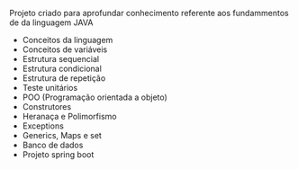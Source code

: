 Projeto criado para aprofundar conhecimento referente aos fundammentos de da linguagem JAVA
- Conceitos da linguagem
- Conceitos de variáveis
- Estrutura sequencial
- Estrutura condicional
- Estrutura de repetição
- Teste unitários
- POO (Programação orientada a objeto)
- Construtores
- Heranaça e Polimorfismo
- Exceptions
- Generics, Maps e set
- Banco de dados
- Projeto spring boot
